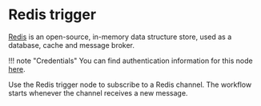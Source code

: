 # Redis trigger

[Redis](https://redis.io/) is an open-source, in-memory data structure store, used as a database, cache and message broker.

!!! note "Credentials"
    You can find authentication information for this node [here](/integrations/credentials/redis/).


Use the Redis trigger node to subscribe to a Redis channel. The workflow starts whenever the channel receives a new message.
